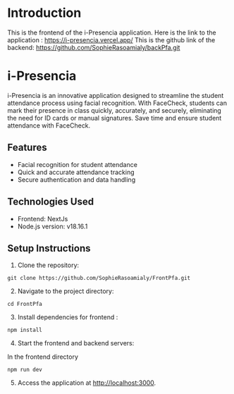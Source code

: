 # Introduction
This is the frontend of the i-Presencia application. Here is the link to the application : https://i-presencia.vercel.app/
This is the github link of the backend: https://github.com/SophieRasoamialy/backPfa.git

# i-Presencia
i-Presencia is an innovative application designed to streamline the student attendance process using facial recognition. With FaceCheck, students can mark their presence in class quickly, accurately, and securely, eliminating the need for ID cards or manual signatures. Save time and ensure student attendance with FaceCheck.

## Features

- Facial recognition for student attendance
- Quick and accurate attendance tracking
- Secure authentication and data handling

## Technologies Used

- Frontend: NextJs
- Node.js version: v18.16.1

## Setup Instructions

1. Clone the repository:
```
git clone https://github.com/SophieRasoamialy/FrontPfa.git
```

2. Navigate to the project directory:
```
cd FrontPfa
```

3. Install dependencies for frontend :
```
npm install
```

4. Start the frontend and backend servers:

In the frontend directory
```
npm run dev
```

5. Access the application at [http://localhost:3000](http://localhost:3000).

